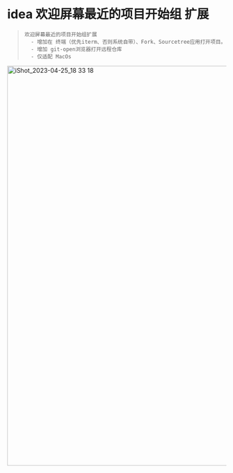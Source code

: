 # idea 欢迎屏幕最近的项目开始组 扩展


>     欢迎屏幕最近的项目开始组扩展
>       - 增加在 终端（优先iterm、否则系统自带）、Fork、Sourcetree应用打开项目。
>       - 增加 git-open浏览器打开远程仓库
>       - 仅适配 MacOs




<img width="921" alt="iShot_2023-04-25_18 33 18" src="https://user-images.githubusercontent.com/12813051/234265055-bc5f8b0f-a621-4f1e-a0fe-1df6177ab5c9.png">
